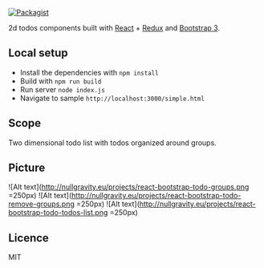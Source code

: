 [![Packagist](https://img.shields.io/packagist/l/doctrine/orm.svg?maxAge=2592000)]()

2d todos components built with [React][react] + [Redux][redux] and [Bootstrap 3][bootstrap].

## Local setup

- Install the dependencies with `npm install` 
- Build with `npm run build`
- Run server `node index.js`
- Navigate to sample `http://localhost:3000/simple.html`

## Scope
Two dimensional todo list with todos organized around groups.

## Picture

![Alt text](http://nullgravity.eu/projects/react-bootstrap-todo-groups.png =250px)
![Alt text](http://nullgravity.eu/projects/react-bootstrap-todo-remove-groups.png =250px)
![Alt text](http://nullgravity.eu/projects/react-bootstrap-todo-todos-list.png =250px)

## Licence

MIT

[bootstrap]: http://getbootstrap.com
[react]: http://facebook.github.io/react/
[redux]: http://redux.js.org/
